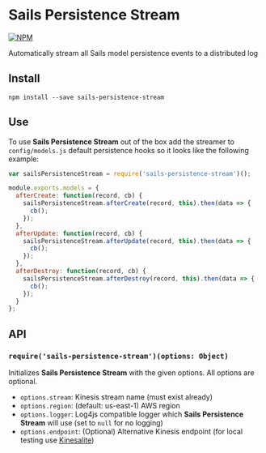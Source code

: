 # Sails Persistence Stream
[![NPM](https://nodei.co/npm/sails-persistence-stream.png)](https://nodei.co/npm/sails-persistence-stream/)

Automatically stream all Sails model persistence events to a distributed log

## Install
`npm install --save sails-persistence-stream`

## Use
To use **Sails Persistence Stream** out of the box add the streamer to `config/models.js` default persistence hooks so it looks like the following example:

```javascript
var sailsPersistenceStream = require('sails-persistence-stream')();

module.exports.models = {
  afterCreate: function(record, cb) {
    sailsPersistenceStream.afterCreate(record, this).then(data => {
      cb();
    });
  },
  afterUpdate: function(record, cb) {
    sailsPersistenceStream.afterUpdate(record, this).then(data => {
      cb();
    });
  },
  afterDestroy: function(record, cb) {
    sailsPersistenceStream.afterDestroy(record, this).then(data => {
      cb();
    });
  }
};
```

## API
### `require('sails-persistence-stream')(options: Object)`
Initializes **Sails Persistence Stream** with the given options. All options are optional.
- `options.stream`: Kinesis stream name (must exist already)
- `options.region`: (default: us-east-1) AWS region
- `options.logger`: Log4js compatible logger which **Sails Persistence Stream** will use (set to `null` for no logging)
- `options.endpoint`: (Optional) Alternative Kinesis endpoint (for local testing use [Kinesalite](https://github.com/mhart/kinesalite))
